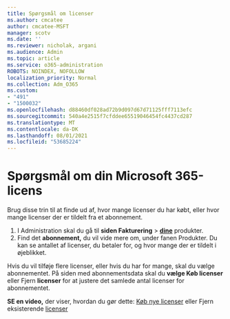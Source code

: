 ```yaml
---
title: Spørgsmål om licenser
ms.author: cmcatee
author: cmcatee-MSFT
manager: scotv
ms.date: ''
ms.reviewer: nicholak, argani
ms.audience: Admin
ms.topic: article
ms.service: o365-administration
ROBOTS: NOINDEX, NOFOLLOW
localization_priority: Normal
ms.collection: Adm_O365
ms.custom:
- "491"
- "1500032"
ms.openlocfilehash: d88460df028ad72b9d097d67d71125fff7113efc
ms.sourcegitcommit: 540a4e2515f7cfddee65519046454fc4437cd287
ms.translationtype: MT
ms.contentlocale: da-DK
ms.lasthandoff: 08/01/2021
ms.locfileid: "53685224"
---
```

# <a name="questions-about-your-microsoft-365-license"></a>Spørgsmål om din Microsoft 365-licens

Brug disse trin til at finde ud af, hvor mange licenser du har købt, eller hvor mange licenser der er tildelt fra et abonnement.
  
1. I Administration skal du gå til **siden Fakturering** \> **[dine](https://go.microsoft.com/fwlink/p/?linkid=842054)** produkter.
2. Find det **abonnement,** du vil vide mere om, under fanen Produkter. Du kan se antallet af licenser, du betaler for, og hvor mange der er tildelt i øjeblikket.

Hvis du vil tilføje flere licenser, eller hvis du har for mange, skal du vælge abonnementet. På siden med abonnementsdata skal du **vælge Køb licenser** eller Fjern **licenser** for at justere det samlede antal licenser for abonnementet.

**SE en video,** der viser, hvordan du gør dette: [Køb nye licenser](https://go.microsoft.com/fwlink/p/?linkid=2154857) eller Fjern eksisterende [licenser](https://go.microsoft.com/fwlink/p/?linkid=2154938)